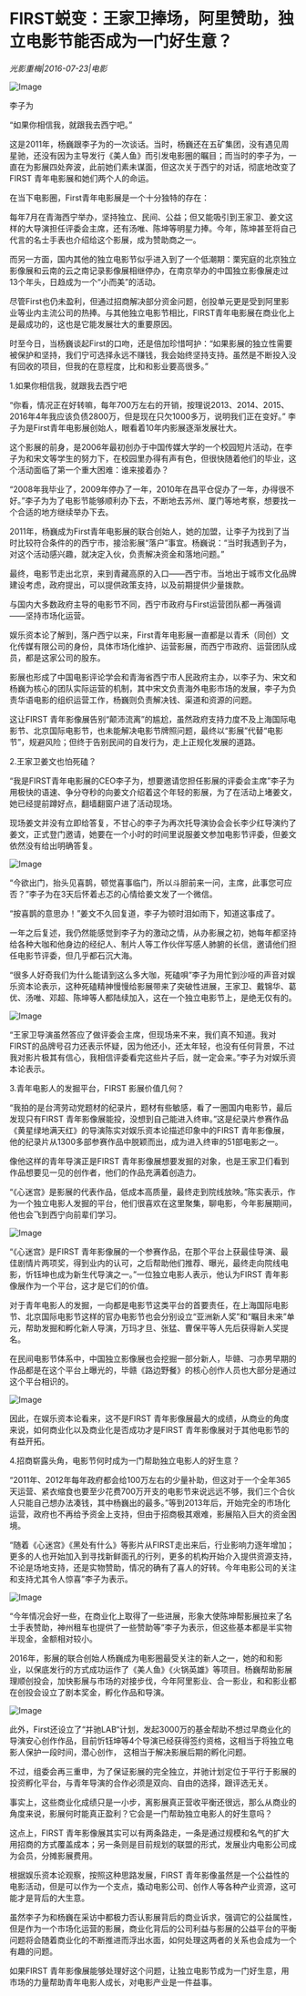 # FIRST蜕变：王家卫捧场，阿里赞助，独立电影节能否成为一门好生意？

*光影重梅|2016-07-23|电影*

![Image](http://p3.pstatp.com/large/31f30004ecc0be1f7cbc)

李子为

“如果你相信我，就跟我去西宁吧。”

这是2011年，杨巍跟李子为的一次谈话。当时，杨巍还在五矿集团，没有遇见周星驰，还没有因为主导发行《美人鱼》而引发电影圈的瞩目；而当时的李子为，一直在为影展四处奔波，此前她们素未谋面，但这次关于西宁的对话，彻底地改变了FIRST 青年电影展和她们两个人的命运。

在当下电影圈，First青年电影展是一个十分独特的存在：

每年7月在青海西宁举办，坚持独立、民间、公益；但又能吸引到王家卫、姜文这样的大导演担任评委会主席，还有汤唯、陈坤等明星力捧。今年，陈坤甚至将自己代言的名士手表也介绍给这个影展，成为赞助商之一。

而另一方面，国内其他的独立电影节似乎进入到了一个低潮期：栗宪庭的北京独立影像展和云南的云之南记录影像展相继停办，在南京举办的中国独立影像展走过13个年头，日趋成为一个“小而美”的活动。

尽管First也仍未盈利，但通过招商解决部分资金问题，创投单元更是受到阿里影业等业内主流公司的热捧。与其他独立电影节相比，FIRST青年电影展在商业化上是最成功的，这也是它能发展壮大的重要原因。

时至今日，当杨巍谈起First的口吻，还是倍加珍惜呵护：“如果影展的独立性需要被保护和坚持，我们宁可选择永远不赚钱，我会始终坚持支持。虽然是不断投入没有回收的项目，但我的在意程度，比和和影业要高很多。”

1.如果你相信我，就跟我去西宁吧

“你看，情况正在好转嘛，每年700万左右的开销，按理说2013、2014、2015、2016年4年我应该负债2800万，但是现在只欠1000多万，说明我们正在变好。” 李子为是First青年电影展创始人，眼看着10年内影展逐渐发展壮大。

这个影展的前身，是2006年最初创办于中国传媒大学的一个校园短片活动，在李子为和宋文等学生的努力下，在校园里办得有声有色，但很快随着他们的毕业，这个活动面临了第一个重大困难：谁来接着办？

“2008年我毕业了，2009年停办了一年，2010年在昌平仓促办了一年，办得很不好。”李子为为了电影节能够顺利办下去，不断地去苏州、厦门等地考察，想要找一个合适的地方继续举办下去。

2011年，杨巍成为First青年电影展的联合创始人，她的加盟，让李子为找到了当时比较符合条件的的西宁市，接洽影展“落户”事宜。杨巍说：“当时我遇到子为，对这个活动感兴趣，就决定入伙，负责解决资金和落地问题。”

最终，电影节走出北京，来到青藏高原的入口——西宁市。当地出于城市文化品牌建设考虑，政府提出，可以提供政策支持，以及前期提供少量拨款。

与国内大多数政府主导的电影节不同，西宁市政府与First运营团队都一再强调——坚持市场化运营。

娱乐资本论了解到，落户西宁以来，First青年电影展一直都是以青禾（同创）文化传媒有限公司的身份，具体市场化维护、运营影展，而西宁市政府、运营团队成员，都是这家公司的股东。

影展也形成了中国电影评论学会和青海省西宁市人民政府主办，以李子为、宋文和杨巍为核心的团队实际运营的机制，其中宋文负责海外电影市场的发展，李子为负责华语电影的组织运营工作，杨巍则负责解决钱、渠道和资源的问题。

这让FIRST 青年影像展告别“颠沛流离”的尴尬，虽然政府支持力度不及上海国际电影节、北京国际电影节，也未能解决电影节牌照问题，最终以“影展”代替“电影节”，规避风险；但终于告别民间的自发行为，走上正规化发展的道路。

2.王家卫姜文也怕死磕？

“我是FIRST青年电影展的CEO李子为，想要邀请您担任影展的评委会主席”李子为用极快的语速、争分夺秒的向姜文介绍着这个年轻的影展，为了在活动上堵姜文，她已经提前蹲好点，翻墙翻窗户进了活动现场。

现场姜文并没有立即给答复，不甘心的李子为再次托导演协会会长李少红导演约了姜文，正式登门邀请，她要在一个小时的时间里说服姜文参加电影节评委，但姜文依然没有给出明确答复。

![Image](http://p1.pstatp.com/large/320b00000f8eb90d36d0)

“今欲出门，抬头见喜鹊，顿觉喜事临门，所以斗胆前来一问，主席，此事您可应否？”李子为在3天后怀着忐忑的心情给姜文发了一个微信。

“按喜鹊的意思办！”姜文不久回复道，李子为顿时泪如雨下，知道这事成了。

一年之后复述，我仍然能感觉到李子为的激动之情，从办影展之初，她每年都坚持给各种大咖和他身边的经纪人、制片人等工作伙伴写感人肺腑的长信，邀请他们担任电影节评委，但几乎都石沉大海。

“很多人好奇我们为什么能请到这么多大咖，死磕唄”李子为用忙到沙哑的声音对娱乐资本论表示，这种死磕精神慢慢给影展带来了突破性进展，王家卫、戴锦华、葛优、汤唯、邓超、陈坤等人都陆续加入，这在一个独立电影节上，是绝无仅有的。

![Image](http://p1.pstatp.com/large/31f700001cb8f1403b96)

“王家卫导演虽然答应了做评委会主席，但现场来不来，我们真不知道。我对FIRST的品牌号召力还表示怀疑，因为他还小，还太年轻，也没有任何背景，不过我对影片极其有信心，我相信评委看完这些片子后，就一定会来。”李子为对娱乐资本论表示。

3.青年电影人的发掘平台，FIRST 影展价值几何？

“我拍的是台湾劳动党题材的纪录片，题材有些敏感，看了一圈国内电影节，最后发现只有FIRST 青年影像展能投，没想到自己能进入终审。”这是纪录片参赛作品《黄星绿地满天红》的导演陈实对娱乐资本论描述印象中的FIRST 青年影像展，他的纪录片从1300多部参赛作品中脱颖而出，成为进入终审的51部电影之一。

像他这样的青年导演正是FIRST 青年影像展想要发掘的对象，也是王家卫们看到作品想要见一见的创作者，他们的作品充满着创造力。

“《心迷宫》是影展的代表作品，低成本高质量，最终走到院线放映。”陈实表示，作为一个独立电影人发掘的平台，他们很喜欢在这里聚集，聊电影，今年影展期间，他也会飞到西宁向前辈们学习。

![Image](http://p1.pstatp.com/large/320b00000f90360e0e73)

“《心迷宫》是FIRST 青年影像展的一个参赛作品，在那个平台上获最佳导演、最佳剧情片两项奖，得到业内的认可，之后帮助他们推荐、曝光，最终走向院线电影，忻钰坤也成为新生代导演之一。”一位独立电影人表示，他认为FIRST 青年影像展作为一个平台，这才是它们的价值。

对于青年电影人的发掘，一向都是电影节这类平台的首要责任，在上海国际电影节、北京国际电影节这样的官办电影节也会分别设立“亚洲新人奖”和“瞩目未来”单元，帮助发掘和孵化新人导演，万玛才旦、张猛、曹保平等人先后获得新人奖提名。

在民间电影节体系中，中国独立影像展也会挖掘一部分新人，毕赣、刁亦男早期的作品都是在这个平台上曝光的，毕赣《路边野餐》的核心创作人员也大部分是通过这个平台相识的。

![Image](http://p3.pstatp.com/large/31f50001c379731ef41f)

因此，在娱乐资本论看来，这不是FIRST 青年影像展最大的成绩，从商业的角度来说，如何商业化以及商业化是否成功才是FIRST 青年影像展对于其他电影节的有益开拓。

4.招商崭露头角，电影节何时成为一门帮助独立电影人的好生意？

“2011年、2012年每年政府都会给100万左右的少量补助，但这对于一个全年365天运营、紧衣缩食也要至少花费700万开支的电影节来说远远不够，我们三个合伙人只能自己想办法凑钱，其中杨巍出的最多。”等到2013年后，开始完全的市场化运营，政府也不再给予资金上支持，但由于招商极其艰难，影展陷入巨大的资金困境。

“随着《心迷宫》《黑处有什么》等影片从FIRST走出来后，行业影响力逐年增加；更多的人也开始加入到寻找新鲜面孔的行列，更多的机构开始介入提供资源支持，不论是场地支持，还是实物赞助，情况的确有了喜人的好转。今年电影公司的关注和支持尤其令人惊喜”李子为表示。

![Image](http://p3.pstatp.com/large/320b00000f8f5e0ef0b5)

“今年情况会好一些，在商业化上取得了一些进展，形象大使陈坤帮影展拉来了名士手表赞助，神州租车也提供了一些赞助等”李子为表示，但这些基本都是半实物半现金，金额相对较小。

2016年，影展的联合创始人杨巍成为电影圈最受关注的新人之一，她的和和影业，以保底发行的方式成功运作了《美人鱼》《火锅英雄》等项目。杨巍帮助影展理顺创投会，加快影展与市场的对接步伐，今年阿里影业、合一影业，和和影业都在创投会设立了剧本奖金，孵化作品和导演。

![Image](http://p3.pstatp.com/large/320400010d1bc08acd9c)

此外，First还设立了“并驰LAB“计划，发起3000万的基金帮助不想过早商业化的导演安心创作作品，目前忻钰坤等4个导演已经获得签约资格，这相当于将独立电影人保护一段时间，潜心创作， 这相当于解决影展后期的孵化问题。

不过，组委会再三重申，为了保证影展的完全独立，并驰计划定位于平行于影展的投资孵化平台，与青年导演的合作必须是双向、自由的选择，跟评选无关。

事实上，这些商业化成绩只是一小步，离影展真正营收平衡还很远，那么从商业的角度来说，影展何时能真正盈利？它会是一门帮助独立电影人的好生意吗？

这点上，FIRST 青年影像展其实可以有两条路走，一条是通过规模和名气的扩大用招商的方式覆盖成本；另一条则是目前规划的联盟的形式，发展业内电影公司成为会员，分摊影展费用。

根据娱乐资本论观察，按照这种思路发展，FIRST 青年影像虽然是一个公益性的电影活动，但是可以作为一个支点，撬动电影公司、创作人等各种产业资源，这可能才是背后的大生意。

虽然李子为和杨巍在采访中都极力否认影展背后的商业诉求，强调它的公益属性，但是作为一个市场化运营的影展，商业化背后的公司利益与影展的公益平台的平衡问题将会随着商业化的不断推进而浮出水面，如何处理这两者的关系也会成为一个有趣的问题。

如果FIRST 青年影像展能够处理好这个问题，让独立电影节成为一门好生意，用市场的力量帮助青年电影人成长，对电影产业是一件益事。

